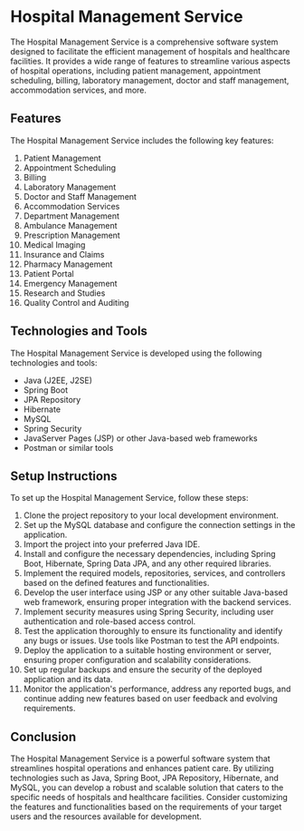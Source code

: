 # Hospital Management Service

The Hospital Management Service is a comprehensive software system designed to facilitate the efficient management of hospitals and healthcare facilities. It provides a wide range of features to streamline various aspects of hospital operations, including patient management, appointment scheduling, billing, laboratory management, doctor and staff management, accommodation services, and more.

## Features

The Hospital Management Service includes the following key features:

1. Patient Management
2. Appointment Scheduling
3. Billing
4. Laboratory Management
5. Doctor and Staff Management
6. Accommodation Services
7. Department Management
8. Ambulance Management
9. Prescription Management
10. Medical Imaging
11. Insurance and Claims
12. Pharmacy Management
13. Patient Portal
14. Emergency Management
15. Research and Studies
16. Quality Control and Auditing

## Technologies and Tools

The Hospital Management Service is developed using the following technologies and tools:

- Java (J2EE, J2SE)
- Spring Boot
- JPA Repository
- Hibernate
- MySQL
- Spring Security
- JavaServer Pages (JSP) or other Java-based web frameworks
- Postman or similar tools

## Setup Instructions

To set up the Hospital Management Service, follow these steps:

1. Clone the project repository to your local development environment.
2. Set up the MySQL database and configure the connection settings in the application.
3. Import the project into your preferred Java IDE.
4. Install and configure the necessary dependencies, including Spring Boot, Hibernate, Spring Data JPA, and any other required libraries.
5. Implement the required models, repositories, services, and controllers based on the defined features and functionalities.
6. Develop the user interface using JSP or any other suitable Java-based web framework, ensuring proper integration with the backend services.
7. Implement security measures using Spring Security, including user authentication and role-based access control.
8. Test the application thoroughly to ensure its functionality and identify any bugs or issues. Use tools like Postman to test the API endpoints.
9. Deploy the application to a suitable hosting environment or server, ensuring proper configuration and scalability considerations.
10. Set up regular backups and ensure the security of the deployed application and its data.
11. Monitor the application's performance, address any reported bugs, and continue adding new features based on user feedback and evolving requirements.

## Conclusion

The Hospital Management Service is a powerful software system that streamlines hospital operations and enhances patient care. By utilizing technologies such as Java, Spring Boot, JPA Repository, Hibernate, and MySQL, you can develop a robust and scalable solution that caters to the specific needs of hospitals and healthcare facilities. Consider customizing the features and functionalities based on the requirements of your target users and the resources available for development.
